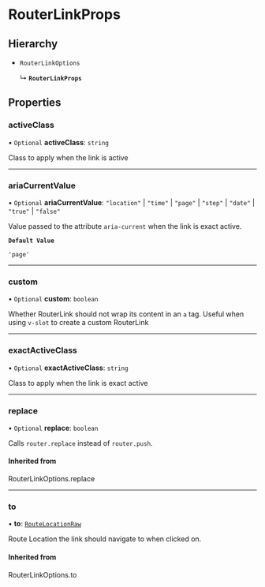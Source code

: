 # RouterLinkProps

## Hierarchy

- `RouterLinkOptions`

  ↳ **`RouterLinkProps`**

## Properties

### activeClass

• `Optional` **activeClass**: `string`

Class to apply when the link is active

___

### ariaCurrentValue

• `Optional` **ariaCurrentValue**: ``"location"`` \| ``"time"`` \| ``"page"`` \| ``"step"`` \| ``"date"`` \| ``"true"`` \| ``"false"``

Value passed to the attribute `aria-current` when the link is exact active.

**`Default Value`**

`'page'`

___

### custom

• `Optional` **custom**: `boolean`

Whether RouterLink should not wrap its content in an `a` tag. Useful when
using `v-slot` to create a custom RouterLink

___

### exactActiveClass

• `Optional` **exactActiveClass**: `string`

Class to apply when the link is exact active

___

### replace

• `Optional` **replace**: `boolean`

Calls `router.replace` instead of `router.push`.

#### Inherited from

RouterLinkOptions.replace

___

### to

• **to**: [`RouteLocationRaw`](../type-aliases/RouteLocationRaw.md)

Route Location the link should navigate to when clicked on.

#### Inherited from

RouterLinkOptions.to
